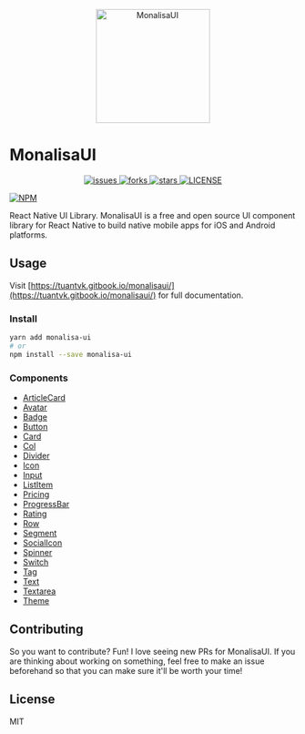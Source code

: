 <p align="center">
  <img
	  src="https://raw.githubusercontent.com/tuantvk/monalisa-ui/master/assets/monalisa-ui-logo.png"
		alt="MonalisaUI"
		width="200">
</p>


# MonalisaUI

<p align="center">
  <a href="https://github.com/tuantvk/monalisa-ui/issues">
    <img src="https://img.shields.io/github/issues/tuantvk/monalisa-ui.svg" alt="issues" />
  </a>
  <a href="https://github.com/tuantvk/monalisa-ui">
    <img src="https://img.shields.io/github/forks/tuantvk/monalisa-ui.svg" alt="forks" />
  </a>
  <a href="https://github.com/tuantvk/monalisa-ui">
    <img src="https://img.shields.io/github/stars/tuantvk/monalisa-ui.svg" alt="stars" />
  </a>
  <a href="https://github.com/tuantvk/monalisa-ui/blob/master/LICENSE">
    <img src="https://img.shields.io/github/license/tuantvk/monalisa-ui.svg" alt="LICENSE" />
  </a>
</p>

[![NPM](https://nodei.co/npm/monalisa-ui.png?downloads=true)](https://nodei.co/npm/monalisa-ui/)


React Native UI Library. 
MonalisaUI is a free and open source UI component library for React Native to build native mobile apps for iOS and Android platforms.


## Usage

Visit [https://tuantvk.gitbook.io/monalisaui/](https://tuantvk.gitbook.io/monalisaui/) for full documentation.


### Install

```bash
yarn add monalisa-ui
# or
npm install --save monalisa-ui
```

### Components

- [ArticleCard](https://tuantvk.gitbook.io/monalisaui/articlecard)
- [Avatar](https://tuantvk.gitbook.io/monalisaui/avatar)
- [Badge](https://tuantvk.gitbook.io/monalisaui/badge)
- [Button](https://tuantvk.gitbook.io/monalisaui/button)
- [Card](https://tuantvk.gitbook.io/monalisaui/card)
- [Col](https://tuantvk.gitbook.io/monalisaui/col)
- [Divider](https://tuantvk.gitbook.io/monalisaui/divider)
- [Icon](https://tuantvk.gitbook.io/monalisaui/icon)
- [Input](https://tuantvk.gitbook.io/monalisaui/input)
- [ListItem](https://tuantvk.gitbook.io/monalisaui/listitem)
- [Pricing](https://tuantvk.gitbook.io/monalisaui/pricing)
- [ProgressBar](https://tuantvk.gitbook.io/monalisaui/ProgressBar)
- [Rating](https://tuantvk.gitbook.io/monalisaui/rating)
- [Row](https://tuantvk.gitbook.io/monalisaui/row)
- [Segment](https://tuantvk.gitbook.io/monalisaui/segment)
- [SocialIcon](https://tuantvk.gitbook.io/monalisaui/socialicon)
- [Spinner](https://tuantvk.gitbook.io/monalisaui/spinner)
- [Switch](https://tuantvk.gitbook.io/monalisaui/switch)
- [Tag](https://tuantvk.gitbook.io/monalisaui/tag)
- [Text](https://tuantvk.gitbook.io/monalisaui/text)
- [Textarea](https://tuantvk.gitbook.io/monalisaui/textarea)
- [Theme](https://tuantvk.gitbook.io/monalisaui/theme)


## Contributing

So you want to contribute? Fun! I love seeing new PRs for MonalisaUI. If you are thinking about working on something, feel free to make an issue beforehand so that you can make sure it'll be worth your time!


## License

MIT